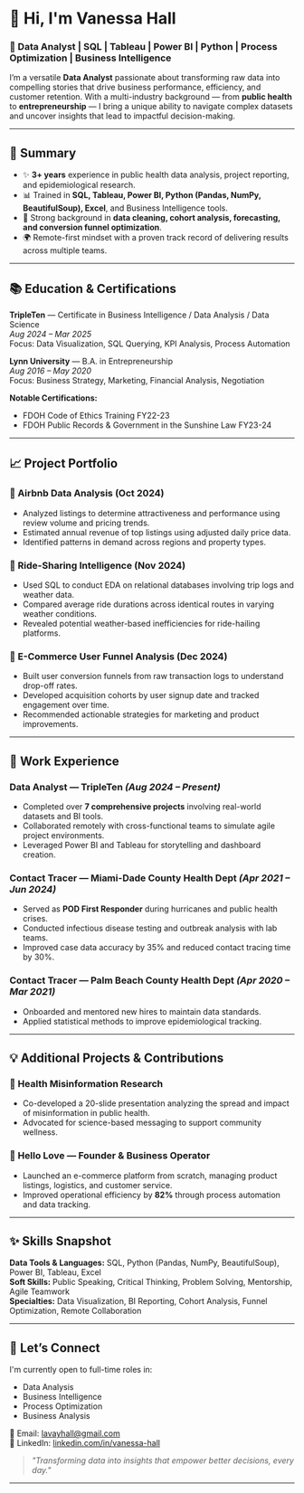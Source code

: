 # 👋 Hi, I'm Vanessa Hall

### 💼 Data Analyst | SQL | Tableau | Power BI | Python | Process Optimization | Business Intelligence

I’m a versatile **Data Analyst** passionate about transforming raw data into compelling stories that drive business performance, efficiency, and customer retention. With a multi-industry background — from **public health** to **entrepreneurship** — I bring a unique ability to navigate complex datasets and uncover insights that lead to impactful decision-making.

---

## 🌟 Summary
- ✨ **3+ years** experience in public health data analysis, project reporting, and epidemiological research.
- 📊 Trained in **SQL, Tableau, Power BI, Python (Pandas, NumPy, BeautifulSoup), Excel**, and Business Intelligence tools.
- 🔄 Strong background in **data cleaning, cohort analysis, forecasting, and conversion funnel optimization**.
- 🌍 Remote-first mindset with a proven track record of delivering results across multiple teams.

---

## 📚 Education & Certifications
**TripleTen** — Certificate in Business Intelligence / Data Analysis / Data Science  
_Aug 2024 – Mar 2025_  
Focus: Data Visualization, SQL Querying, KPI Analysis, Process Automation

**Lynn University** — B.A. in Entrepreneurship  
_Aug 2016 – May 2020_  
Focus: Business Strategy, Marketing, Financial Analysis, Negotiation

**Notable Certifications:**
- FDOH Code of Ethics Training FY22-23
- FDOH Public Records & Government in the Sunshine Law FY23-24

---

## 📈 Project Portfolio

### 🏨 Airbnb Data Analysis (Oct 2024)
- Analyzed listings to determine attractiveness and performance using review volume and pricing trends.
- Estimated annual revenue of top listings using adjusted daily price data.
- Identified patterns in demand across regions and property types.

### 🚌 Ride-Sharing Intelligence (Nov 2024)
- Used SQL to conduct EDA on relational databases involving trip logs and weather data.
- Compared average ride durations across identical routes in varying weather conditions.
- Revealed potential weather-based inefficiencies for ride-hailing platforms.

### 🛒 E-Commerce User Funnel Analysis (Dec 2024)
- Built user conversion funnels from raw transaction logs to understand drop-off rates.
- Developed acquisition cohorts by user signup date and tracked engagement over time.
- Recommended actionable strategies for marketing and product improvements.

---

## 💼 Work Experience

### **Data Analyst** — TripleTen _(Aug 2024 – Present)_
- Completed over **7 comprehensive projects** involving real-world datasets and BI tools.
- Collaborated remotely with cross-functional teams to simulate agile project environments.
- Leveraged Power BI and Tableau for storytelling and dashboard creation.

### **Contact Tracer** — Miami-Dade County Health Dept _(Apr 2021 – Jun 2024)_
- Served as **POD First Responder** during hurricanes and public health crises.
- Conducted infectious disease testing and outbreak analysis with lab teams.
- Improved case data accuracy by 35% and reduced contact tracing time by 30%.

### **Contact Tracer** — Palm Beach County Health Dept _(Apr 2020 – Mar 2021)_
- Onboarded and mentored new hires to maintain data standards.
- Applied statistical methods to improve epidemiological tracking.

---

## 💡 Additional Projects & Contributions

### 📄 Health Misinformation Research
- Co-developed a 20-slide presentation analyzing the spread and impact of misinformation in public health.
- Advocated for science-based messaging to support community wellness.

### 🏦 Hello Love — Founder & Business Operator
- Launched an e-commerce platform from scratch, managing product listings, logistics, and customer service.
- Improved operational efficiency by **82%** through process automation and data tracking.

---

## ✨ Skills Snapshot
**Data Tools & Languages:** SQL, Python (Pandas, NumPy, BeautifulSoup), Power BI, Tableau, Excel  
**Soft Skills:** Public Speaking, Critical Thinking, Problem Solving, Mentorship, Agile Teamwork  
**Specialties:** Data Visualization, BI Reporting, Cohort Analysis, Funnel Optimization, Remote Collaboration

---

## 💬 Let’s Connect 
I'm currently open to full-time roles in:
- Data Analysis
- Business Intelligence
- Process Optimization
- Business Analysis

📧 Email: [lavayhall@gmail.com](mailto:lavayhall@gmail.com)  
👤 LinkedIn: [linkedin.com/in/vanessa-hall](https://linkedin.com/in/vanessa-hall)

> _"Transforming data into insights that empower better decisions, every day."_

---
